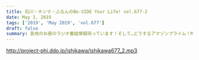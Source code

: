 ```yaml
---
title: 石川・ホンマ・ぶるんのBe-SIDE Your Life! vol.677-2
date: May 3, 2019
tags: ['2019', 'May 2019', 'vol.677']
draft: false
summary: 各地のお昼のラジオ番組情報待っています！そして…どうするアマゾンプライム！MIURA
---
```


http://project-phi.ddo.jp/ishikawa/ishikawa677_2.mp3
